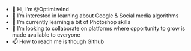 - 👋 Hi, I’m @OptimizeInd
- 👀 I’m interested in learning about Google & Social media algorithms
- 🌱 I’m currently learning a bit of Photoshop skills
- 💞️ I’m looking to collaborate on platforms where opportunity to grow is made available to everyone
- 📫 How to reach me is though Github

<!---
OptimizeInd/OptimizeInd is a ✨ special ✨ repository because its `README.md` (this file) appears on your GitHub profile.
You can click the Preview link to take a look at your changes.
--->
